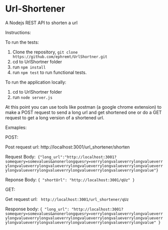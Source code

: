 # Url-Shortener
A Nodejs REST API to shorten a url

Instructions:

To run the tests:

1. Clone the repository,  `git clone https://github.com/ephremt/UrlShortner.git`
2. cd to  UrlShortner folder
3. run `npm install`
4. run `npm test` to run functional tests.

To run the application locally:

1. cd to UrlShortner folder
2. run `node server.js`

At this point you can use tools like postman (a google chrome extension) to make a POST request to send a long url and get shortened one or do a GET request to get a long version of a shortened url.

Exmaples:

POST:

Post request url: http://localhost:3001/url_shortener/shorten

Request Body:``` {"long_url":"http://localhost:3001?somequery=somevalues&anonerlongquesry=verrylongvalueverrylongvalueverrylongvalueverrylongvalueverrylongvalueverrylongvalueverrylongvalueverrylongvalueverrylongvalueverrylongvalueverrylongvalueverrylongvalue"}```

Reponse Body: ```{
"shortUrl": "http://localhost:3001/qUz"
}```

GET:

Get request url: ` http://localhost:3001/url_shortener/qUz`

Response body: ```{
"long_url": "http://localhost:3001?somequery=somevalues&anonerlongquesry=verrylongvalueverrylongvalueverrylongvalueverrylongvalueverrylongvalueverrylongvalueverrylongvalueverrylongvalueverrylongvalueverrylongvalueverrylongvalueverrylongvalue"
}```

